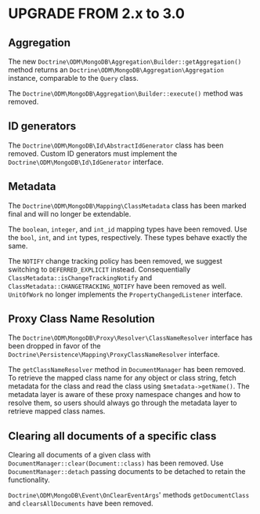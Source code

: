 # UPGRADE FROM 2.x to 3.0

## Aggregation

The new `Doctrine\ODM\MongoDB\Aggregation\Builder::getAggregation()` method
returns an `Doctrine\ODM\MongoDB\Aggregation\Aggregation` instance, comparable
to the `Query` class.

The `Doctrine\ODM\MongoDB\Aggregation\Builder::execute()` method was removed.

## ID generators

The `Doctrine\ODM\MongoDB\Id\AbstractIdGenerator` class has been removed. Custom
ID generators must implement the `Doctrine\ODM\MongoDB\Id\IdGenerator`
interface.

## Metadata
The `Doctrine\ODM\MongoDB\Mapping\ClassMetadata` class has been marked final and
will no longer be extendable.

The `boolean`, `integer`, and `int_id` mapping types have been removed. Use the
`bool`, `int`, and `int` types, respectively. These types behave exactly the
same.

The `NOTIFY` change tracking policy has been removed, we suggest switching to
`DEFERRED_EXPLICIT` instead. Consequentially `ClassMetadata::isChangeTrackingNotify` 
and `ClassMetadata::CHANGETRACKING_NOTIFY` have been removed as well. `UnitOfWork`
no longer implements the `PropertyChangedListener` interface.

## Proxy Class Name Resolution

The `Doctrine\ODM\MongoDB\Proxy\Resolver\ClassNameResolver` interface has been
dropped in favor of the `Doctrine\Persistence\Mapping\ProxyClassNameResolver`
interface.

The `getClassNameResolver` method in `DocumentManager` has been removed. To
retrieve the mapped class name for any object or class string,  fetch metadata
for the class and read the class using `$metadata->getName()`. The metadata
layer is aware of these proxy namespace changes and how to resolve them, so
users should always go through the metadata layer to retrieve mapped class
names.

## Clearing all documents of a specific class

Clearing all documents of a given class with `DocumentManager::clear(Document::class)`
has been removed. Use `DocumentManager::detach` passing documents to be detached
to retain the functionality.

`Doctrine\ODM\MongoDB\Event\OnClearEventArgs`' methods `getDocumentClass` and 
`clearsAllDocuments` have been removed.
